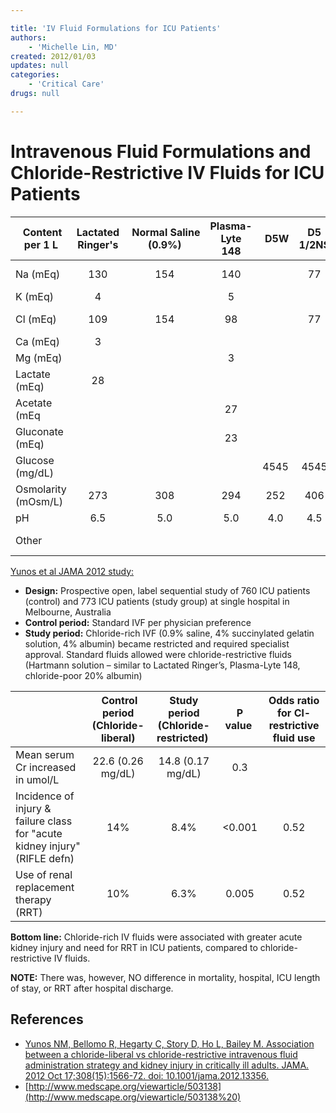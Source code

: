 ```yaml
---

title: 'IV Fluid Formulations for ICU Patients'
authors:
    - 'Michelle Lin, MD'
created: 2012/01/03
updates: null
categories:
    - 'Critical Care'
drugs: null

---
```




# Intravenous Fluid Formulations and Chloride-Restrictive IV Fluids for ICU Patients

|  Content per 1 L    | Lactated Ringer's |  Normal Saline (0.9%) | Plasma-Lyte 148 |  D5W  | D5 1/2NS  | 5% albumin      |
|---------------------|:-----------------:|:---------------------:|:---------------:|:-----:|:---------:|:---------------:|
| Na (mEq)            | 130               | 154                   | 140             |       | 77        | 130-160         |
| K (mEq)             | 4                 |                       | 5               |       |           | &lt; 1          |
| Cl (mEq)            | 109               | 154                   | 98              |       | 77        | 130-160         |
| Ca (mEq)            | 3                 |                       |                 |       |           |                 |
| Mg (mEq)            |                   |                       | 3               |       |           |                 |
| Lactate (mEq)       | 28                |                       |                 |       |           |                 |
| Acetate (mEq        |                   |                       | 27              |       |           |                 |
| Gluconate (mEq)     |                   |                       | 23              |       |           |                 |
| Glucose (mg/dL)     |                   |                       |                 | 4545  | 4545      |                 |
| Osmolarity (mOsm/L) | 273               | 308                   | 294             | 252   | 406       | 309             |
| pH                  | 6.5               | 5.0                   | 5.0             | 4.0   | 4.5       | 6.4-7.4         |
| Other               |                   |                       |                 |       |           | 50 g/L albumin |

[Yunos et al JAMA 2012 study:](https://www.ncbi.nlm.nih.gov/pubmed/?term=23073953)

- **Design:** Prospective open, label sequential study of 760 ICU patients (control) and 773 ICU patients (study group) at single hospital in Melbourne, Australia
- **Control period:** Standard IVF per physician preference
- **Study period:** Chloride-rich IVF (0.9% saline, 4% succinylated gelatin solution, 4% albumin) became restricted and required specialist approval. Standard fluids allowed were chloride-restrictive fluids (Hartmann solution – similar to Lactated Ringer’s, Plasma-Lyte 148, chloride-poor 20% albumin)

|    |  Control period (Chloride-liberal)  | Study period (Chloride-restricted)   | P value   | Odds ratio for Cl-restrictive  fluid use       |
|--------|:-------------------:|:-----------------------:|:---------:|:--------------:|
| Mean serum Cr increased in umol/L                                            | 22.6 (0.26 mg/dL)        | 14.8 (0.17 mg/dL) | 0.3       |                |
| Incidence of injury & failure class for "acute kidney injury" (RIFLE defn) | 14%                | 8.4%                   | &lt;0.001 | 0.52           |
| Use of renal replacement therapy (RRT)    | 10%                | 6.3%                   | 0.005     | 0.52           |

**Bottom line:** Chloride-rich IV fluids were associated with greater acute kidney injury and need for RRT in ICU patients, compared to chloride-restrictive IV fluids. 

**NOTE:** There was, however, NO difference in mortality, hospital, ICU length of stay, or RRT after hospital discharge.

## References

-   [Yunos NM, Bellomo R, Hegarty C, Story D, Ho L, Bailey M. Association between a chloride-liberal vs chloride-restrictive intravenous fluid administration strategy and kidney injury in critically ill adults. JAMA. 2012 Oct 17;308(15):1566-72. doi: 10.1001/jama.2012.13356.](https://www.ncbi.nlm.nih.gov/pubmed/?term=23073953)
-   [http://www.medscape.org/viewarticle/503138](http://www.medscape.org/viewarticle/503138%20)
